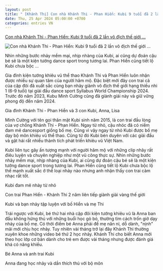 ```yaml
---
layout: post
title: " [Khánh Thi] Con nhà Khánh Thi - Phan Hiển: Kubi 9 tuổi đã 2 lần vô địch thế giới ..."
date: Thu, 25 Apr 2024 05:00:00 +0700
categories: entries VN
---
```

[Con nhà Khánh Thi - Phan Hiển: Kubi 9 tuổi đã 2 lần vô địch thế giới ...](https://soha.vn/con-nha-khanh-thi-phan-hien-kubi-9-tuoi-da-2-lan-vo-dich-the-gioi-be-anna-phai-ninh-moi-chiu-nhay-198240424135916241.htm)

![Con nhà Khánh Thi - Phan Hiển: Kubi 9 tuổi đã 2 lần vô địch thế giới ...](https://sohanews.sohacdn.com/zoom/600_315/160588918557773824/2024/4/24/avatar1713941816404-1713941816543287624703.png)

Nhìn những bước nhảy mềm mại, nhịp nhàng của Kubi, ai cũng dự đoán cậu bé sẽ là một kiện tướng dance sport trong tương lai. Phan Hiển cũng tiết lộ Kubi chưa bộc ...

Gia đình kiện tướng khiêu vũ thể thao Khánh Thi và Phan Hiển luôn nhận được nhiều sự quan tâm của người hâm mộ. Đặc biệt mới đây con trai cả của cặp đôi đã xuất sắc cùng bạn nhảy giành vô địch thế giới hạng thiếu nhi 1 (6-9 tuổi) tại giải đấu dance sport Syllabus World Championship 2024. Trước đó năm 2023, Kubu Minh Cường cũng đã giành giải này và giữ vững phong độ đến năm 2024.

Gia đình Khánh Thi - Phan Hiển và 3 con Kubi, Anna, Lisa

Minh Cường với tên gọi thân mật Kubi sinh năm 2015, là con trai đầu lòng của vợ chồng Khánh Thi - Phan Hiển. Ngay từ nhỏ, cậu nhóc đã có niềm đam mê dancesport giống bố mẹ. Cũng vì vậy ngay từ nhỏ Kubi được bố mẹ dạy bộ môn khiêu vũ thể thao. Cũng từ đó Kubi bén duyên với các giải đấu và gặt hái rất nhiều thành tích phát triển khiêu vũ Việt Nam.

Kubi liên tục gây ấn tượng mạnh với người hâm mộ với những clip nhảy rất điêu luyện và chuyên nghiệp như một vũ công thực sự. Nhìn những bước nhảy mềm mại, nhịp nhàng của Kubi, ai cũng dự đoán cậu bé sẽ là một kiện tướng dance sport trong tương lai. Phan Hiển cũng tiết lộ Kubi chưa bộc lộ thế mạnh xuất sắc ở thể loại nhảy nào nhưng anh nhận thấy con trai cảm nhạc rất tốt.

Kubi đam mê nhảy từ nhỏ

Con trai Phan Hiển - Khánh Thi 2 năm liên tiếp giành giải vàng thế giới

Kubi và bạn nhảy tập luyện với bố Hiển và mẹ Thi

Trái ngược với Kubi, bé thứ hai nhà cặp đôi kiện tướng khiêu vũ là Anna ban đầu không hứng thú với những buổi học gò bó, thường tìm cách trốn giờ dạy nhảy của bố mẹ. Có thời điểm bé Anna phải để mẹ năn nỉ, dỗ dành, "nịnh" mãi mới chịu học nhảy. Tuy nhiên vài tháng trở lại đây Khánh Thi thường xuyên khoe những video bé thứ 2 học nhảy. Khánh Thi cho biết Anna mới theo học lớp cơ bản dành cho trẻ em được vài tháng nhưng được đánh giá khá có năng khiếu.

Bé Anna và anh trai Kubi

Anna đang học nhảy và dần thích thú với bộ môn

